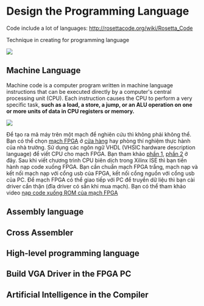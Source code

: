 # Design the Programming Language
Code include a lot of languages: http://rosettacode.org/wiki/Rosetta_Code

Technique in creating for programming language

![](https://www.concettolabs.com/blog/wp-content/uploads/2017/07/Web-Development-Frameworks.png)

## Machine Language
Machine code is a computer program written in machine language instructions that can be executed directly by a computer's central processing unit (CPU). Each instruction causes the CPU to perform a very specific task, **such as a load, a store, a jump, or an ALU operation on one or more units of data in CPU registers or memory.**

![](http://i.imgur.com/9AWZHe2.jpg)

Để tạo ra mã máy trên một mạch để nghiên cứu thì không phải không thể. Bạn có thể chọn [mạch FPGA](https://vi.wikipedia.org/wiki/Field-programmable_gate_array) ở [cửa hàng](https://www.amazon.com/slp/fpga-boards/ef66a6u55eou46p) hay phòng thí nghiệm thực hành của nhà trường. Sử dụng các ngôn ngữ VHDL (VHSIC hardware description language) để viết CPU cho mạch FPGA. Bạn tham khảo [phần 1](http://labs.domipheus.com/blog/designing-a-cpu-in-vhdl-part-1-rationale-tools-method/), [phần 2](http://labs.domipheus.com/blog/designing-a-cpu-in-vhdl-part-2-xilinx-ise-suite-register-file-testing/) ở đây. Sau khi viết chương trình CPU biên dịch trong Xilinx ISE thì bạn tiến hành nạp code xuống FPGA. Bạn cần chuẩn mạch FPGA trắng, mạch nạp và kết nối mạch nạp với cổng usb của FPGA, kết nối cổng nguồn với cổng usb của PC. Để mạch FPGA có thể giao tiếp với PC để truyền dữ liệu thì bạn cài driver cẩn thận (đĩa driver có sẵn khi mua mạch). Bạn có thể tham khảo video [nạp code xuống ROM của mạch FPGA](https://youtu.be/DKFhqLffHF4) 

## Assembly language
## Cross Assembler
## High-level programming language
## Build VGA Driver in the FPGA PC 
## Artificial Intelligence in the Compiler
